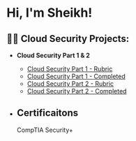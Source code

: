 <h1>Hi, I'm Sheikh! 
<h2>👨‍💻 Cloud Security Projects:</h2>

- <b>Cloud Security Part 1 & 2 </b>
  - [Cloud Security Part 1 - Rubric](https://shorturl.at/gmrtB)
  - [Cloud Security Part 1 - Completed](https://shorturl.at/agAZ0)
  - [Cloud Security Part 2 - Rubric](https://shorturl.at/GKOX8)
  - [Cloud Security Part 2 - Completed](https://shorturl.at/aD479)
  
- <h2> Certificaitons</h2>
    CompTIA Security+
    
